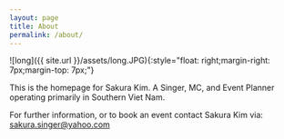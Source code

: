 ```yaml
---
layout: page
title: About
permalink: /about/
---
```

![long]({{ site.url }}/assets/long.JPG){:style="float: right;margin-right: 7px;margin-top: 7px;"}

This is the homepage for Sakura Kim.  A Singer, MC, and Event Planner operating primarily in Southern Viet Nam.

For further information, or to book an event contact Sakura Kim via:
sakura.singer@yahoo.com
